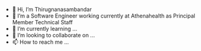 - 👋 Hi, I’m Thirugnanasambandar
- 👀 I’m a Software Engineer working currently at Athenahealth as Principal Member Technical Staff
- 🌱 I’m currently learning ...
- 💞️ I’m looking to collaborate on ...
- 📫 How to reach me ...

<!---
Thirugnanasambandar/Thirugnanasambandar is a ✨ special ✨ repository because its `README.md` (this file) appears on your GitHub profile.
You can click the Preview link to take a look at your changes.
--->
